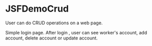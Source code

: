 # JSFDemoCrud
User can do CRUD operations on a web page.

Simple login page. After login , user can see worker's account, add account, delete account or update account.
